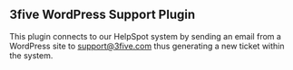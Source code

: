 ## 3five WordPress Support Plugin

This plugin connects to our HelpSpot system by sending an email from a WordPress site to support@3five.com thus generating a new ticket within the system.
